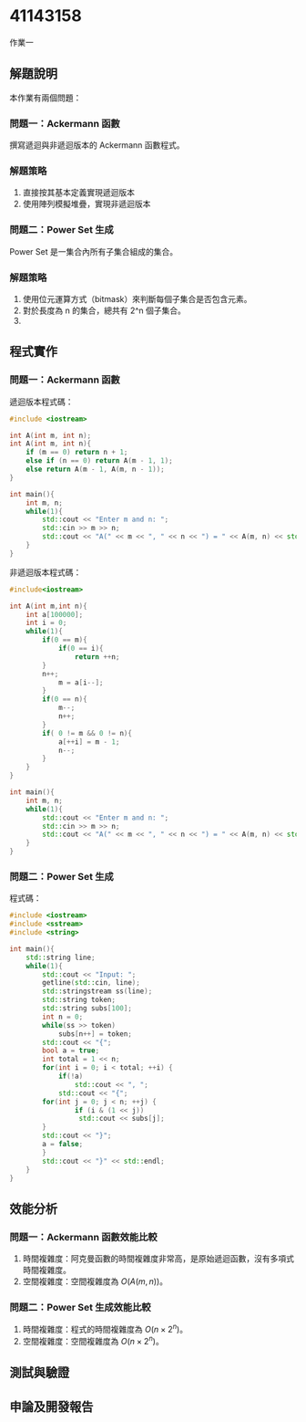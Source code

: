 # 41143158

作業一

## 解題說明

本作業有兩個問題：

### 問題一：Ackermann 函數
撰寫遞迴與非遞迴版本的 Ackermann 函數程式。

### 解題策略
1. 直接按其基本定義實現遞迴版本
2. 使用陣列模擬堆疊，實現非遞迴版本

### 問題二：Power Set 生成
Power Set 是一集合內所有子集合組成的集合。

### 解題策略
1. 使用位元運算方式（bitmask）來判斷每個子集合是否包含元素。
2. 對於長度為 n 的集合，總共有 2^n 個子集合。
3. 

## 程式實作

### 問題一：Ackermann 函數

遞迴版本程式碼：

```cpp
#include <iostream>

int A(int m, int n);
int A(int m, int n){
    if (m == 0) return n + 1;
    else if (n == 0) return A(m - 1, 1);
    else return A(m - 1, A(m, n - 1));
}

int main(){
    int m, n;
    while(1){
        std::cout << "Enter m and n: ";
        std::cin >> m >> n;
        std::cout << "A(" << m << ", " << n << ") = " << A(m, n) << std::endl;
    }
}
```

非遞迴版本程式碼：

```cpp
#include<iostream>

int A(int m,int n){
    int a[100000];
    int i = 0;
    while(1){
        if(0 == m){
            if(0 == i){
                return ++n;
	    }
	    n++;
            m = a[i--];
        }
        if(0 == n){
            m--;
            n++;
        }
        if( 0 != m && 0 != n){
            a[++i] = m - 1;
            n--;
        }
    }
}

int main(){
    int m, n;
    while(1){
        std::cout << "Enter m and n: ";
        std::cin >> m >> n;
        std::cout << "A(" << m << ", " << n << ") = " << A(m, n) << std::endl;
    }
}
```

### 問題二：Power Set 生成

程式碼：

```cpp
#include <iostream>
#include <sstream>
#include <string>

int main(){
    std::string line;
    while(1){
        std::cout << "Input: ";
        getline(std::cin, line);
        std::stringstream ss(line);
        std::string token;
        std::string subs[100];
        int n = 0;
        while(ss >> token) 
            subs[n++] = token;
        std::cout << "{";
        bool a = true;
        int total = 1 << n;
        for(int i = 0; i < total; ++i) {
            if(!a) 
                std::cout << ", ";
            std::cout << "{";
        for(int j = 0; j < n; ++j) {
                if (i & (1 << j))
                 std::cout << subs[j];
        }
        std::cout << "}";
        a = false;
        }
        std::cout << "}" << std::endl;
    }
}
```

## 效能分析

### 問題一：Ackermann 函數效能比較
1. 時間複雜度：阿克曼函數的時間複雜度非常高，是原始遞迴函數，沒有多項式時間複雜度。
2. 空間複雜度：空間複雜度為 $O(A(m, n))$。

### 問題二：Power Set 生成效能比較
1. 時間複雜度：程式的時間複雜度為 $O(n × 2^n)$。
2. 空間複雜度：空間複雜度為 $O(n × 2^n)$。

## 測試與驗證


## 申論及開發報告

